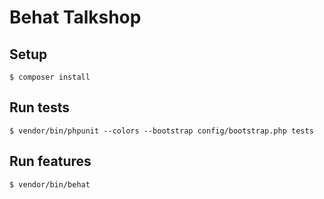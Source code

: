 Behat Talkshop
==============

Setup
-----

    $ composer install
    
Run tests
---------

    $ vendor/bin/phpunit --colors --bootstrap config/bootstrap.php tests

Run features
------------

    $ vendor/bin/behat
